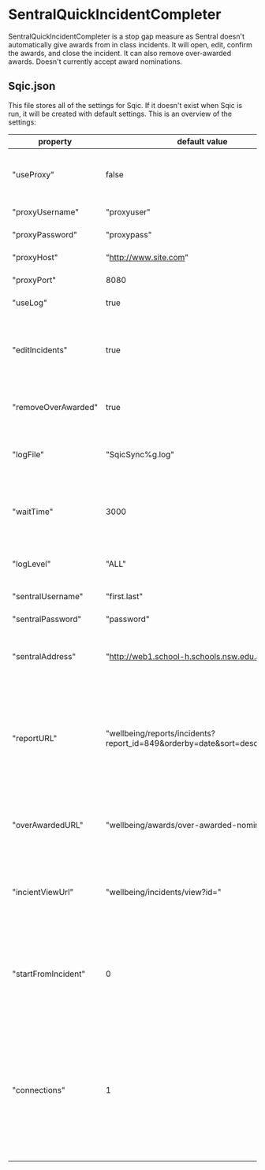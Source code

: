 # SentralQuickIncidentCompleter

SentralQuickIncidentCompleter is a stop gap measure as Sentral doesn't automatically give awards from in class incidents. It will open, edit, confirm the awards, and close the incident. It can also remove over-awarded awards. Doesn't currently accept award nominations.

## Sqic.json
This file stores all of the settings for Sqic. If it doesn't exist when Sqic is run, it will be created with default settings. This is an overview of the settings:

property | default value | description
--- | --- | ---
"useProxy" | false | Possibly the proxy works. I forget. Anyway, this is how you turn it on or off.
"proxyUsername" | "proxyuser" | The proxy username.
"proxyPassword" | "proxypass" | The proxy password.
"proxyHost" | "http://www.site.com" | The host for the proxy.
"proxyPort" | 8080 | The port for the proxy.
"useLog" | true | This turn the log on or off.
"editIncidents" | true | This enables/disables the editing of incident which will give awards for in class incidents.
"removeOverAwarded" | true | Enables/disables the removal of over-awarded awards.
"logFile" | "SqicSync%g.log" | The name of the log file. %g numbers the logs in case the log gets too large.
"waitTime" | 3000 | Sometimes the program will need to wait. It waits for this many milliseconds.
"logLevel" | "ALL" | How much to log. The options are INFO, WARNING, SEVERE, ALL.
"sentralUsername" | "first.last" | Username to log in to Sentral
"sentralPassword" | "password" | Password to log in to sentral
"sentralAddress" | "http://web1.school-h.schools.nsw.edu.au/" | The base URL for Sentral. I think the trailing / is important - haven't tested.
"reportURL" | "wellbeing/reports/incidents?report_id=849&orderby=date&sort=desc&page=all" | The URL of the report which lists all of the incidents which should be opened and edited (as long as the Is is after the startFromIncident value).
"overAwardedURL" | "wellbeing/awards/over-awarded-nominations" | The over awarded URL. Made this a variable in case things change in the future.
"incientViewUrl" | "wellbeing/incidents/view?id=" | Incident URL (incident id gets stuck on the end). Made this a variable in case things change in the future.
"startFromIncident" | 0 | This value stores the last edited id so that you don't need to check every incident - only the new ones from the last time the program ran.
"connections" | 1 | Sqic can edit multiple incidents at once by using multiple connections but testing failed. Maybe Sentral limits the number of connections to stop floods, maybe I'm doing something wrong. Left if here anyway.

